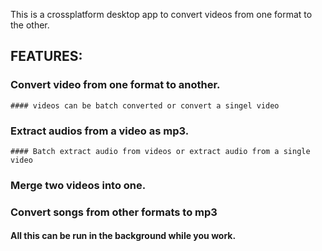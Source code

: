 This is a crossplatform desktop app to convert videos from one format to the other. 
## FEATURES:
  ### Convert video from one format to another.
    #### videos can be batch converted or convert a singel video
  ### Extract audios from a video as mp3.
    #### Batch extract audio from videos or extract audio from a single video
  ### Merge two videos into one.
  ### Convert songs from other formats to mp3
  #### All this can be run in the background while you work.
    
